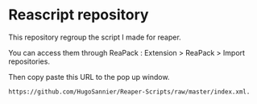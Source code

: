 # Reascript repository

This repository regroup the script I made for reaper.

You can access them through ReaPack : Extension > ReaPack > Import repositories. 

Then copy paste this URL to the pop up window. 
```xml
https://github.com/HugoSannier/Reaper-Scripts/raw/master/index.xml.
```

